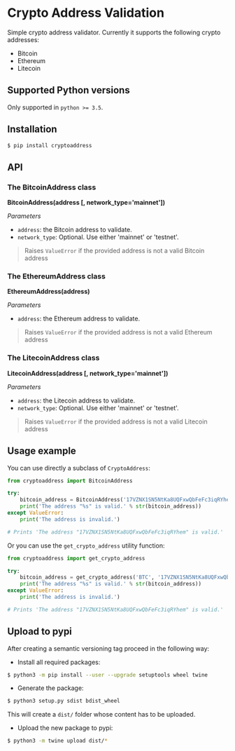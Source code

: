 # Crypto Address Validation

Simple crypto address validator. Currently it supports the following crypto addresses:

* Bitcoin
* Ethereum
* Litecoin


## Supported Python versions

Only supported in `python >= 3.5`.


## Installation

```bash
$ pip install cryptoaddress
```


## API

### The BitcoinAddress class

**BitcoinAddress(address [, network_type='mainnet'])**

_Parameters_

* `address`: the Bitcoin address to validate.
* `network_type`: Optional. Use either 'mainnet' or 'testnet'.

> Raises `ValueError` if the provided address is not a valid Bitcoin address


### The EthereumAddress class

**EthereumAddress(address)**

_Parameters_

* `address`: the Ethereum address to validate.

> Raises `ValueError` if the provided address is not a valid Ethereum address


### The LitecoinAddress class

**LitecoinAddress(address [, network_type='mainnet'])**

_Parameters_

* `address`: the Litecoin address to validate.
* `network_type`: Optional. Use either 'mainnet' or 'testnet'.

> Raises `ValueError` if the provided address is not a valid Litecoin address


## Usage example

You can use directly a subclass of `CryptoAddress`:

```python
from cryptoaddress import BitcoinAddress

try:
    bitcoin_address = BitcoinAddress('17VZNX1SN5NtKa8UQFxwQbFeFc3iqRYhem', network_type='mainnet')
    print('The address "%s" is valid.' % str(bitcoin_address))
except ValueError:
    print('The address is invalid.')

# Prints 'The address "17VZNX1SN5NtKa8UQFxwQbFeFc3iqRYhem" is valid.'
```

Or you can use the `get_crypto_address` utility function:

```python
from cryptoaddress import get_crypto_address

try:
    bitcoin_address = get_crypto_address('BTC', '17VZNX1SN5NtKa8UQFxwQbFeFc3iqRYhem', network_type='mainnet')
    print('The address "%s" is valid.' % str(bitcoin_address))
except ValueError:
    print('The address is invalid.')

# Prints 'The address "17VZNX1SN5NtKa8UQFxwQbFeFc3iqRYhem" is valid.'
```


## Upload to pypi

After creating a semantic versioning tag proceed in the following way:

* Install all required packages:

```bash
$ python3 -m pip install --user --upgrade setuptools wheel twine
```

* Generate the package:

```bash
$ python3 setup.py sdist bdist_wheel
```

This will create a `dist/` folder whose content has to be uploaded.


* Upload the new package to pypi:

```bash
$ python3 -m twine upload dist/*
````
